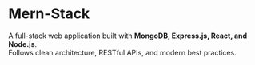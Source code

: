 # Mern-Stack
A full-stack web application built with **MongoDB, Express.js, React, and Node.js**.  
Follows clean architecture, RESTful APIs, and modern best practices.
